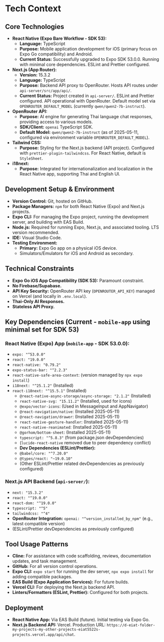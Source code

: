 # Tech Context

## Core Technologies
-   **React Native (Expo Bare Workflow - SDK 53):**
    -   **Language:** TypeScript
    -   **Purpose:** Mobile application development for iOS (primary focus on Expo Go compatibility) and Android.
    -   **Current Status:** Successfully upgraded to Expo SDK 53.0.0. Running with minimal core dependencies. ESLint and Prettier configured.
-   **Next.js (App Router):**
    -   **Version:** 15.3.2
    -   **Language:** TypeScript
    -   **Purpose:** Backend API proxy to OpenRouter. Hosts API routes under `api-server/src/app/api/`.
    -   **Current Status:** Project created in `api-server/`. ESLint and Prettier configured. API operational with OpenRouter. Default model set via `OPENROUTER_DEFAULT_MODEL` (currently `qwen/qwen2-7b-instruct`).
-   **OpenRouter API:**
    -   **Purpose:** AI engine for generating Thai language chat responses, providing access to various models.
    -   **SDK/Client:** `openai` TypeScript SDK.
    -   **Default Model:** `qwen/qwen2-7b-instruct` (as of 2025-05-11, configured via environment variable `OPENROUTER_DEFAULT_MODEL`).
-   **Tailwind CSS:**
    -   **Purpose:** Styling for the Next.js backend (API project). Configured with `prettier-plugin-tailwindcss`. For React Native, default is `StyleSheet`.
-   **i18next:**
    -   **Purpose:** Integrated for internationalization and localization in the React Native app, supporting Thai and English UI.

## Development Setup & Environment
-   **Version Control:** Git, hosted on GitHub.
-   **Package Managers:** `npm` for both React Native (Expo) and Next.js projects.
-   **Expo CLI:** For managing the Expo project, running the development server, and building with EAS Build.
-   **Node.js:** Required for running Expo, Next.js, and associated tooling. LTS version recommended.
-   **IDE:** Visual Studio Code.
-   **Testing Environment:**
    -   **Primary:** Expo Go app on a physical iOS device.
    -   Simulators/Emulators for iOS and Android as secondary.

## Technical Constraints
-   **Expo Go iOS App Compatibility (SDK 53):** Paramount constraint.
-   **No Firebase/Supabase.**
-   **API Key Security:** OpenRouter API key (`OPENROUTER_API_KEY`) managed on Vercel (and locally in `.env.local`).
-   **Thai-Only AI Responses.**
-   **Stateless API Proxy.**

## Key Dependencies (Current - `mobile-app` using minimal set for SDK 53)

### React Native (Expo) App (`mobile-app` - SDK 53.0.0):
-   `expo: "^53.0.0"`
-   `react: "19.0.0"`
-   `react-native: "0.79.2"`
-   `expo-status-bar: "^2.2.3"`
-   `react-native-safe-area-context`: (version managed by `npx expo install`)
-   `i18next: "^25.1.2"` (Installed)
-   `react-i18next: "^15.5.1"` (Installed)
    -   `@react-native-async-storage/async-storage: "2.1.2"` (Installed)
    -   `react-native-svg: "15.11.2"` (Installed, used for icons)
    -   `@expo/vector-icons`: (Used in MessageInput and AppNavigator)
    -   `@react-navigation/native`: (Installed 2025-05-11)
    -   `@react-navigation/drawer`: (Installed 2025-05-11)
    -   `react-native-gesture-handler`: (Installed 2025-05-11)
    -   `react-native-reanimated`: (Installed 2025-05-11)
    -   `@gorhom/bottom-sheet`: (Installed 2025-05-11)
    -   `typescript: "^5.8.3"` (from package.json devDependencies)
    -   (`lucide-react-native` removed due to peer dependency conflict)
    -   **Dev Dependencies (ESLint/Prettier):**
    -   `@babel/core: "^7.20.0"`
    -   `@types/react: "~19.0.10"`
    -   (Other ESLint/Prettier related devDependencies as previously configured)

### Next.js API Backend (`api-server/`):
-   `next: "15.3.2"`
-   `react: "^19.0.0"`
-   `react-dom: "^19.0.0"`
-   `typescript: "^5"`
-   `tailwindcss: "^4"`
-   **OpenRouter Integration:** `openai: "^version_installed_by_npm"` (e.g., latest compatible version)
-   (ESLint/Prettier devDependencies as previously configured)

## Tool Usage Patterns
-   **Cline:** For assistance with code scaffolding, reviews, documentation updates, and task management.
-   **GitHub:** For all version control operations.
-   **Expo CLI:** `expo start` for running the dev server, `npx expo install` for adding compatible packages.
-   **EAS Build (Expo Application Services):** For future builds.
-   **Vercel CLI:** For deploying the Next.js backend API.
-   **Linters/Formatters (ESLint, Prettier):** Configured for both projects.

## Deployment
-   **React Native App:** Via EAS Build (future). Initial testing via Expo Go.
-   **Next.js Backend API:** Vercel. Production URL: `https://d-eiat-folder-my-projects-my-other-projects-eiat5522s-projects.vercel.app/api/chat`.
